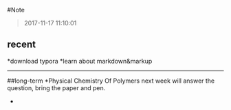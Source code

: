 #Note

>2017-11-17 11:10:01
## recent
*download typora
*learn about markdown&markup

***

##long-term
*Physical Chemistry Of Polymers next week will answer the question, bring the paper and pen.

*
